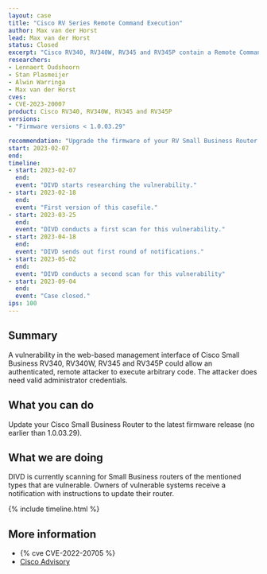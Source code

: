 ```yaml
---
layout: case
title: "Cisco RV Series Remote Command Execution"
author: Max van der Horst
lead: Max van der Horst
status: Closed
excerpt: "Cisco RV340, RV340W, RV345 and RV345P contain a Remote Command Execution vulnerability. "
researchers:
- Lennaert Oudshoorn
- Stan Plasmeijer
- Alwin Warringa
- Max van der Horst
cves:
- CVE-2023-20007
product: Cisco RV340, RV340W, RV345 and RV345P
versions: 
- "Firmware versions < 1.0.03.29"

recommendation: "Upgrade the firmware of your RV Small Business Router to the latest version (larger than 1.0.03.28)."
start: 2023-02-07
end:
timeline:
- start: 2023-02-07
  end:
  event: "DIVD starts researching the vulnerability."
- start: 2023-02-18
  end:
  event: "First version of this casefile."
- start: 2023-03-25
  end:
  event: "DIVD conducts a first scan for this vulnerability."
- start: 2023-04-18
  end:
  event: "DIVD sends out first round of notifications."
- start: 2023-05-02
  end:
  event: "DIVD conducts a second scan for this vulnerability"
- start: 2023-09-04
  end:
  event: "Case closed."
ips: 100
---
```


## Summary
A vulnerability in the web-based management interface of Cisco Small Business RV340, RV340W, RV345 and RV345P could allow an authenticated, remote attacker to execute arbitrary code. The attacker does need valid administrator credentials. 

## What you can do

Update your Cisco Small Business Router to the latest firmware release (no earlier than 1.0.03.29).

## What we are doing

DIVD is currently scanning for Small Business routers of the mentioned types that are vulnerable. Owners of vulnerable systems receive a notification with instructions to update their router. 

{% include timeline.html %}

## More information

* {% cve CVE-2022-20705 %}
* [Cisco Advisory](https://sec.cloudapps.cisco.com/security/center/content/CiscoSecurityAdvisory/cisco-sa-sb-rv-rcedos-7HjP74jD)
